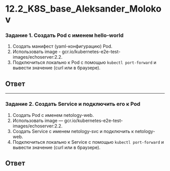 # 12.2_K8S_base_Aleksander_Molokov

### Задание 1. Создать Pod с именем hello-world

1. Создать манифест (yaml-конфигурацию) Pod.
2. Использовать image - gcr.io/kubernetes-e2e-test-images/echoserver:2.2.
3. Подключиться локально к Pod с помощью `kubectl port-forward` и вывести значение (curl или в браузере).

## Ответ

------

### Задание 2. Создать Service и подключить его к Pod

1. Создать Pod с именем netology-web.
2. Использовать image — gcr.io/kubernetes-e2e-test-images/echoserver:2.2.
3. Создать Service с именем netology-svc и подключить к netology-web.
4. Подключиться локально к Service с помощью `kubectl port-forward` и вывести значение (curl или в браузере).

## Ответ

